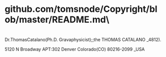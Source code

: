 # github.com/tomsnode/Copyright/blob/master/README.md\

#
Dr.ThomasCatalano(Ph.D. Gravaphysicist);;the THOMAS CATALANO _4812).

5120 N Broadway APT:302 Denver Colorado(CO) 80216-2099 _USA
